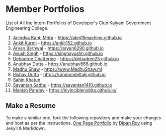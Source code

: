 # Member Portfolios
List of All the Intern Portfolios of Developer's Club Kalyani Government Engineering College.  

1. [Anindya Kanti Mitra](https://github.com/akm15machine/) - https://akm15machine.github.io
2. [Ankit Kurmi](https://github.com/Ankit152/) - https://ankit152.github.io
3. [Aryan Barnwal](https://github.com/Aryan6290/) - https://aryan6290.github.io
4. [Ayush Singh](https://github.com/singhayushh/) - https://singhayushh.github.io
5. [Debadree Chatterjee](https://github.com/debadree25/) - https://debadree25.github.io
6. [Anubhav Dutta](https://github.com/anubhav666/) - https://anubhav666.github.io
7. [Madhu Shaw](https://github.com/madhushaw1012/) - https://www.MadhuShaw.ml
8. [Rishav Dutta](https://github.com/RandomDelta6/) - https://randomdelta6.github.io
9. [Sahin Khatun](https://github.com/sa-hin/)
10. [Sayantan Sadhu](https://github.com/sayantan1410/) - https://sayantan1410.github.io
11. [Manish Pandey](https://github.com/InvincibleNobita) - https://invinciblenobita.github.io/


## Make a Resume
To make a similar one, fork the following repository and make your changes and host as per the instructions.
[One Page Portfolio](https://github.com/dipan29/One-Page-Portfolio/) by [Dipan Roy](https://github.com/dipan29/) using Jekyll & Markdown.
